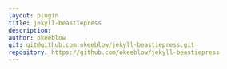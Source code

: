 ```yaml
---
layout: plugin
title: jekyll-beastiepress
description: 
author: okeeblow
git: git@github.com:okeeblow/jekyll-beastiepress.git
repository: https://github.com/okeeblow/jekyll-beastiepress
---
```

